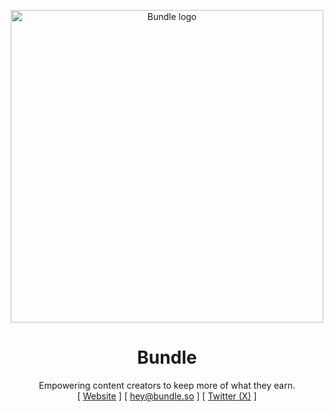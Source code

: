 <p align="center">
  <a href="https://bundle.so">
    <picture >
      <source width="500" media="(prefers-color-scheme: dark)" srcset="https://bundle.so/bundle-gb-dark.svg">
      <source width="500" media="(prefers-color-scheme: light)" srcset="https://bundle.so/bundle-gb-light.svg">
      <img width="500" alt="Bundle logo" src="https://bundle.so/bundle-gb-dark.svg">
    </picture>
  </a>
</p>
<h1 align="center">
  Bundle
</h1>
<p align="center">
  Empowering content creators to keep more of what they earn.<br />
  [ <a href="https://bundle.so">Website</a> ] 
  [ <a href="mailto:hey@bundle.so">hey@bundle.so</a> ]
  [ <a href="https://twitter.com/bundlecash">Twitter (X)</a> ]
</p>

